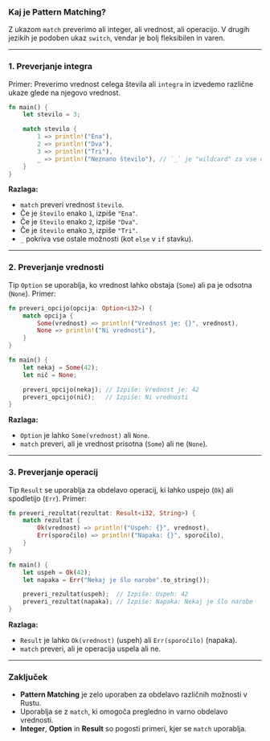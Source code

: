 ### Kaj je Pattern Matching?
Z ukazom `match` preverimo ali integer, ali vrednost, ali operacijo. V drugih jezikih je podoben ukaz `switch`, vendar je bolj fleksibilen in varen.

---

### 1. Preverjanje integra
Primer: Preverimo vrednost celega števila ali `integra` in izvedemo različne ukaze glede na njegovo vrednost.

```rust
fn main() {
    let stevilo = 3;

    match stevilo {
        1 => println!("Ena"),
        2 => println!("Dva"),
        3 => println!("Tri"),
        _ => println!("Neznano število"), // `_` je "wildcard" za vse ostale primere
    }
}
```

**Razlaga:**
- `match` preveri vrednost `število`.
- Če je `število` enako `1`, izpiše `"Ena"`.
- Če je `število` enako `2`, izpiše `"Dva"`.
- Če je `število` enako `3`, izpiše `"Tri"`.
- `_` pokriva vse ostale možnosti (kot `else` v `if` stavku).

---

### 2. Preverjanje vrednosti
Tip `Option` se uporablja, ko vrednost lahko obstaja (`Some`) ali pa je odsotna (`None`). Primer:

```rust
fn preveri_opcijo(opcija: Option<i32>) {
    match opcija {
        Some(vrednost) => println!("Vrednost je: {}", vrednost),
        None => println!("Ni vrednosti"),
    }
}

fn main() {
    let nekaj = Some(42);
    let nič = None;

    preveri_opcijo(nekaj); // Izpiše: Vrednost je: 42
    preveri_opcijo(nič);   // Izpiše: Ni vrednosti
}
```

**Razlaga:**
- `Option` je lahko `Some(vrednost)` ali `None`.
- `match` preveri, ali je vrednost prisotna (`Some`) ali ne (`None`).

---

### 3. Preverjanje operacij
Tip `Result` se uporablja za obdelavo operacij, ki lahko uspejo (`Ok`) ali spodletijo (`Err`). Primer:

```rust
fn preveri_rezultat(rezultat: Result<i32, String>) {
    match rezultat {
        Ok(vrednost) => println!("Uspeh: {}", vrednost),
        Err(sporočilo) => println!("Napaka: {}", sporočilo),
    }
}

fn main() {
    let uspeh = Ok(42);
    let napaka = Err("Nekaj je šlo narobe".to_string());

    preveri_rezultat(uspeh);  // Izpiše: Uspeh: 42
    preveri_rezultat(napaka); // Izpiše: Napaka: Nekaj je šlo narobe
}
```

**Razlaga:**
- `Result` je lahko `Ok(vrednost)` (uspeh) ali `Err(sporočilo)` (napaka).
- `match` preveri, ali je operacija uspela ali ne.

---

### Zaključek
- **Pattern Matching** je zelo uporaben za obdelavo različnih možnosti v Rustu.
- Uporablja se z `match`, ki omogoča pregledno in varno obdelavo vrednosti.
- **Integer**, **Option** in **Result** so pogosti primeri, kjer se `match` uporablja.
